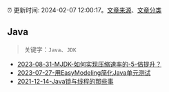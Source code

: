 :alarm_clock: 更新时间: 2024-02-07 12:00:17。[文章来源](/README.md)、[文章分类](/TAGS.md)

## Java


> 关键字：`Java`、`JDK`



- [2023-08-31-MJDK-如何实现压缩速率的-5-倍提升？](https://tech.meituan.com/2023/08/31/meituan-mjdk-mzlib.html) 
- [2023-07-27-用EasyModeling简化Java单元测试](https://insights.thoughtworks.cn/simplify-java-unit-test-data-preparation-with-easymodeling/) 
- [2021-12-14-Java锁与线程的那些事](https://tech.youzan.com/javasuo-yu-xian-cheng-de-na-xie-shi/) 
